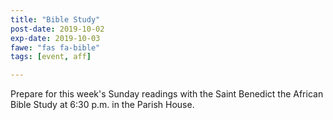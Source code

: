 ```yaml
---
title: "Bible Study"
post-date: 2019-10-02
exp-date: 2019-10-03
fawe: "fas fa-bible"
tags: [event, aff]

---
```

Prepare for this week's Sunday readings with the Saint Benedict the African Bible Study at 6:30 p.m. in the Parish House.